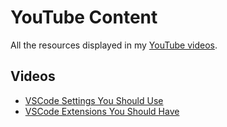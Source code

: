 # YouTube Content

All the resources displayed in my [YouTube videos](https://www.youtube.com/channel/UC-Z2WUeoDIA9rhU2dkIl7Zw).

## Videos

- [VSCode Settings You Should Use](./Videos/1CtLETYekPU/)
- [VSCode Extensions You Should Have](./Videos/J1_rYxfUxPI/)
